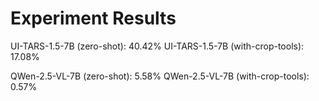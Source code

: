 # Experiment Results

UI-TARS-1.5-7B (zero-shot): 40.42%
UI-TARS-1.5-7B (with-crop-tools): 17.08%

QWen-2.5-VL-7B (zero-shot): 5.58%
QWen-2.5-VL-7B (with-crop-tools): 0.57%